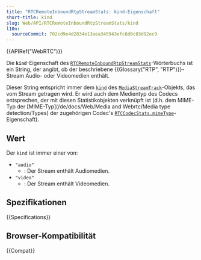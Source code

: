 ```yaml
---
title: "RTCRemoteInboundRtpStreamStats: kind-Eigenschaft"
short-title: kind
slug: Web/API/RTCRemoteInboundRtpStreamStats/kind
l10n:
  sourceCommit: 702cd9e4d2834e13aea345943efc8d0c03d92ec9
---
```


{{APIRef("WebRTC")}}

Die **`kind`**-Eigenschaft des [`RTCRemoteInboundRtpStreamStats`](/de/docs/Web/API/RTCRemoteInboundRtpStreamStats)-Wörterbuchs ist ein String, der angibt, ob der beschriebene {{Glossary("RTP", "RTP")}}-Stream Audio- oder Videomedien enthält.

Dieser String entspricht immer dem [`kind`](/de/docs/Web/API/MediaStreamTrack/kind) des [`MediaStreamTrack`](/de/docs/Web/API/MediaStreamTrack)-Objekts, das vom Stream getragen wird. Er wird auch dem Medientyp des Codecs entsprechen, der mit diesen Statistikobjekten verknüpft ist (d.h. dem MIME-Typ der [MIME-Typ](/de/docs/Web/Media and Webrtc/Media type detection/Types) der zugehörigen Codec's [`RTCCodecStats.mimeType`](/de/docs/Web/API/RTCCodecStats/mimeType)-Eigenschaft).

## Wert

Der `kind` ist immer einer von:

- `"audio"`
  - : Der Stream enthält Audiomedien.
- `"video"`
  - : Der Stream enthält Videomedien.

## Spezifikationen

{{Specifications}}

## Browser-Kompatibilität

{{Compat}}
